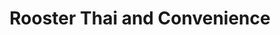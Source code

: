---
title: "Rooster Thai and Convenience"
url: /wakefield/rooster-thai-and-convenience/
shop: Lebensmittel
---